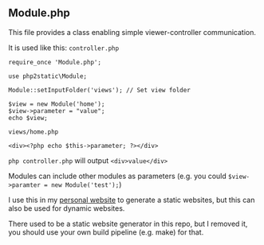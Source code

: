 ## Module.php

This file provides a class enabling simple viewer-controller communication.

It is used like this:
`controller.php`
```
require_once 'Module.php';

use php2static\Module;

Module::setInputFolder('views'); // Set view folder

$view = new Module('home');
$view->parameter = "value";
echo $view;
```
`views/home.php`
```
<div><?php echo $this->parameter; ?></div>
```

`php controller.php` will output `<div>value</div>`

Modules can include other modules as parameters (e.g. you could `$view->paramter = new Module('test');`)

I use this in my [personal website](https://darlo.me/) to generate a static websites, but this can also be used for dynamic websites.

There used to be a static website generator in this repo, but I removed it, you should use your own build pipeline (e.g. make) for that.
